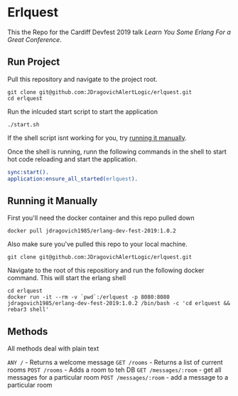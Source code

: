 # Erlquest
This the Repo for the Cardiff Devfest 2019 talk _Learn You Some Erlang For a Great Conference_.

## Run Project

Pull this repository and navigate to the project root.
```
git clone git@github.com:JDragovichAlertLogic/erlquest.git
cd erlquest
```
Run the inlcuded start script to start the application
```
./start.sh
```
If the shell script isnt working for you, try [running it manually](#markdown-header-running-it-manually).

Once the shell is running, runn the following commands in the shell to start hot code reloading and start the application. 

```erlang
sync:start().
application:ensure_all_started(erlquest).
```

## Running it Manually
First you'll need the docker container and this repo pulled down
```
docker pull jdragovich1985/erlang-dev-fest-2019:1.0.2
```
Also make sure you've pulled this repo to your local machine.
```
git clone git@github.com:JDragovichAlertLogic/erlquest.git
```
Navigate to the root of this repositiory and run the following docker command. This will start the erlang shell
```
cd erlquest
docker run -it --rm -v `pwd`:/erlquest -p 8080:8080 jdragovich1985/erlang-dev-fest-2019:1.0.2 /bin/bash -c 'cd erlquest && rebar3 shell'
```

## Methods

All methods deal with plain text

`ANY /` - Returns a welcome message
`GET /rooms` - Returns a list of current rooms
`POST /rooms` - Adds a room to teh DB
`GET /messages/:room` - get all messages for a particular room
`POST /messages/:room` - add a message to a particular room
